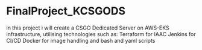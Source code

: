 # FinalProject_KCSGODS
in this project i will create a CSGO Dedicated Server on AWS-EKS infrastructure,
utilising technologies such as:
Terraform for IAAC
Jenkins for CI/CD
Docker for image handling 
and bash and yaml scripts 
